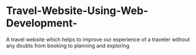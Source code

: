 # Travel-Website-Using-Web-Development-
A travel website which helps to improve our experience  of a traveler without any doubts from booking to planning and exploring   
